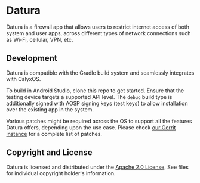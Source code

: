 # Datura

Datura is a firewall app that allows users to restrict internet access of both system and user apps, across
different types of network connections such as Wi-Fi, cellular, VPN, etc.

## Development

Datura is compatible with the Gradle build system and seamlessly integrates with CalyxOS.

To build in Android Studio, clone this repo to get started. Ensure that the testing device targets
a supported API level. The `debug` build type is additionally signed with AOSP signing keys (test keys) to
allow installation over the existing app in the system.

Various patches might be required across the OS to support all the features Datura offers, depending
upon the use case. Please check [our Gerrit instance](https://review.calyxos.org/) for a complete list of patches.

## Copyright and License

Datura is licensed and distributed under the [Apache 2.0 License](LICENSE/Apache-2.0.txt). See files for individual
copyright holder's information.
